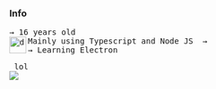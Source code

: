 
### Info
<pre>
→ 16 years old 
Mainly using Typescript and Node JS <img src="https://www.workinggears.com/images/services/js-ts.jpg" alt="drawing" align="left" width="30"/> →
→ Learning Electron
</pre>


<pre> lol 
<img
  align="center"
  src="https://github-readme-stats.vercel.app/api/?username=renotify&theme=dracula"
/>
  </pre>
